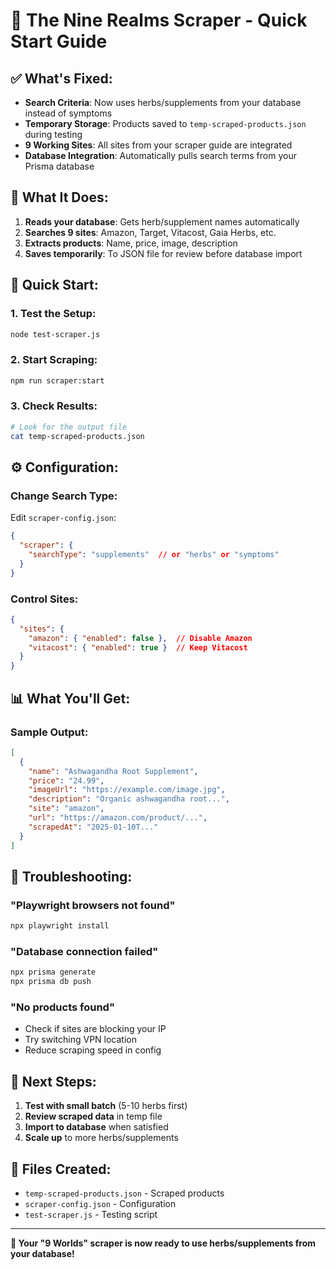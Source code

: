 # 🚀 The Nine Realms Scraper - Quick Start Guide

## ✅ **What's Fixed:**
- **Search Criteria**: Now uses herbs/supplements from your database instead of symptoms
- **Temporary Storage**: Products saved to `temp-scraped-products.json` during testing
- **9 Working Sites**: All sites from your scraper guide are integrated
- **Database Integration**: Automatically pulls search terms from your Prisma database

## 🎯 **What It Does:**
1. **Reads your database**: Gets herb/supplement names automatically
2. **Searches 9 sites**: Amazon, Target, Vitacost, Gaia Herbs, etc.
3. **Extracts products**: Name, price, image, description
4. **Saves temporarily**: To JSON file for review before database import

## 🚀 **Quick Start:**

### **1. Test the Setup:**
```bash
node test-scraper.js
```

### **2. Start Scraping:**
```bash
npm run scraper:start
```

### **3. Check Results:**
```bash
# Look for the output file
cat temp-scraped-products.json
```

## ⚙️ **Configuration:**

### **Change Search Type:**
Edit `scraper-config.json`:
```json
{
  "scraper": {
    "searchType": "supplements"  // or "herbs" or "symptoms"
  }
}
```

### **Control Sites:**
```json
{
  "sites": {
    "amazon": { "enabled": false },  // Disable Amazon
    "vitacost": { "enabled": true }  // Keep Vitacost
  }
}
```

## 📊 **What You'll Get:**

### **Sample Output:**
```json
[
  {
    "name": "Ashwagandha Root Supplement",
    "price": "24.99",
    "imageUrl": "https://example.com/image.jpg",
    "description": "Organic ashwagandha root...",
    "site": "amazon",
    "url": "https://amazon.com/product/...",
    "scrapedAt": "2025-01-10T..."
  }
]
```

## 🔧 **Troubleshooting:**

### **"Playwright browsers not found"**
```bash
npx playwright install
```

### **"Database connection failed"**
```bash
npx prisma generate
npx prisma db push
```

### **"No products found"**
- Check if sites are blocking your IP
- Try switching VPN location
- Reduce scraping speed in config

## 🎯 **Next Steps:**
1. **Test with small batch** (5-10 herbs first)
2. **Review scraped data** in temp file
3. **Import to database** when satisfied
4. **Scale up** to more herbs/supplements

## 📁 **Files Created:**
- `temp-scraped-products.json` - Scraped products
- `scraper-config.json` - Configuration
- `test-scraper.js` - Testing script

---

**🎉 Your "9 Worlds" scraper is now ready to use herbs/supplements from your database!**
